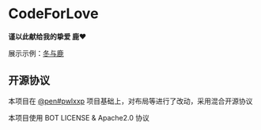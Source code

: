 # CodeForLove

**谨以此献给我的挚爱 鹿❤**

展示示例：[冬与鹿](https://forever.ikedong.cn)

## 开源协议
本项目在 [@pen#pwlxxp](https://codepen.io/jakealbaugh/pen/PwLXXP) 项目基础上，对布局等进行了改动，采用混合开源协议

本项目使用 BOT LICENSE & Apache2.0 协议
